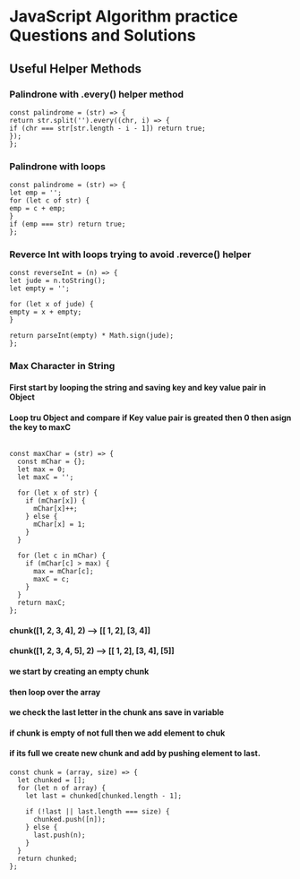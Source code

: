 # JavaScript Algorithm practice Questions and Solutions

## Useful Helper Methods

### Palindrone with .every() helper method

```
const palindrome = (str) => {
return str.split('').every((chr, i) => {
if (chr === str[str.length - i - 1]) return true;
});
};
```

### Palindrone with loops

```
const palindrome = (str) => {
let emp = '';
for (let c of str) {
emp = c + emp;
}
if (emp === str) return true;
};
```

### Reverce Int with loops trying to avoid .reverce() helper

```
const reverseInt = (n) => {
let jude = n.toString();
let empty = '';

for (let x of jude) {
empty = x + empty;
}

return parseInt(empty) * Math.sign(jude);
};
```

### Max Character in String

#### First start by looping the string and saving key and key value pair in Object

#### Loop tru Object and compare if Key value pair is greated then 0 then asign the key to maxC

```

const maxChar = (str) => {
  const mChar = {};
  let max = 0;
  let maxC = '';

  for (let x of str) {
    if (mChar[x]) {
      mChar[x]++;
    } else {
      mChar[x] = 1;
    }
  }

  for (let c in mChar) {
    if (mChar[c] > max) {
      max = mChar[c];
      maxC = c;
    }
  }
  return maxC;
};

```

#### chunk([1, 2, 3, 4], 2) --> [[ 1, 2], [3, 4]]

#### chunk([1, 2, 3, 4, 5], 2) --> [[ 1, 2], [3, 4], [5]]

#### we start by creating an empty chunk

#### then loop over the array

#### we check the last letter in the chunk ans save in variable

#### if chunk is empty of not full then we add element to chuk

#### if its full we create new chunk and add by pushing element to last.

```
const chunk = (array, size) => {
  let chunked = [];
  for (let n of array) {
    let last = chunked[chunked.length - 1];

    if (!last || last.length === size) {
      chunked.push([n]);
    } else {
      last.push(n);
    }
  }
  return chunked;
};

```

<!-- Companion repo to [The Coding Inteview Bootcamp: Algorithms + Data Structures](https://www.udemy.com/course/coding-interview-bootcamp-algorithms-and-data-structure/) -->
